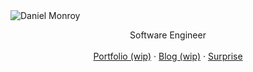<picture>
  <source media="(prefers-color-scheme: dark)" srcset="">
  <img alt="Daniel Monroy" src="">
</picture>

<p align="center">
Software Engineer<br>
<br>
<a href="">Portfolio (wip)</a>
 · <a href="">Blog (wip)</a>
 · <a href="https://youtu.be/dQw4w9WgXcQ">Surprise</a>
<br>
<br>
<br>
<br>
</p>
